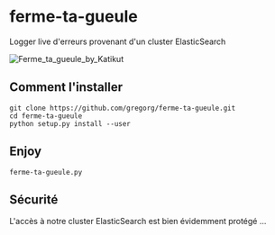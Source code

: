 # ferme-ta-gueule
Logger live d'erreurs provenant d'un cluster ElasticSearch

![Ferme_ta_gueule_by_Katikut](http://fc09.deviantart.net/fs48/f/2009/226/3/f/Ferme_ta_gueule_by_Katikut.jpg)

## Comment l'installer

```
git clone https://github.com/gregorg/ferme-ta-gueule.git
cd ferme-ta-gueule
python setup.py install --user
```

## Enjoy

```
ferme-ta-gueule.py
```

## Sécurité

L'accès à notre cluster ElasticSearch est bien évidemment protégé ...
